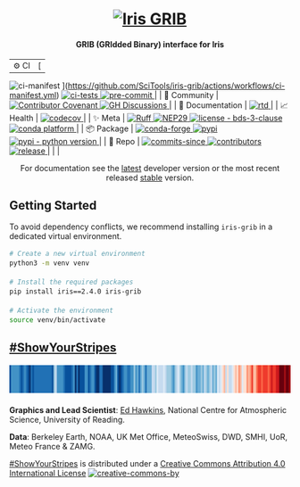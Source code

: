 <h1 align="center">
  <a href="https://iris-grib.readthedocs.io/en/latest/">
   <img src="https://iris-grib.readthedocs.io/en/latest/_static/iris-logo-title.svg" alt="Iris GRIB" width="300"></a><br>
</h1>


<h4 align="center">
    GRIB (GRIdded Binary) interface for Iris
</h4>

|                  |                                                                                                                                                                                                                                                                                                                                                                                                                                                                                                                                                                      |
|------------------|----------------------------------------------------------------------------------------------------------------------------------------------------------------------------------------------------------------------------------------------------------------------------------------------------------------------------------------------------------------------------------------------------------------------------------------------------------------------------------------------------------------------------------------------------------------------|
| ⚙️ CI            | [
![ci-manifest](https://github.com/SciTools/iris-grib/actions/workflows/ci-manifest.yml/badge.svg)
](https://github.com/SciTools/iris-grib/actions/workflows/ci-manifest.yml) [
![ci-tests](https://github.com/SciTools/iris-grib/actions/workflows/ci-tests.yml/badge.svg)
](https://github.com/SciTools/iris-grib/actions/workflows/ci-tests.yml) [
![pre-commit](https://results.pre-commit.ci/badge/github/SciTools/iris-grib/main.svg)
](https://results.pre-commit.ci/latest/github/SciTools/iris-grib/main)                                                        |
| 💬 Community     | [
![Contributor Covenant](https://img.shields.io/badge/contributor%20covenant-2.1-4baaaa.svg)
](https://www.contributor-covenant.org/version/2/1/code_of_conduct/) [
![GH Discussions](https://img.shields.io/badge/github-discussions%20%F0%9F%92%AC-yellow?logo=github&logoColor=lightgrey)
](https://github.com/SciTools/iris-grib/discussions)                                                                                                                                                                                                                       |
| 📖 Documentation | [
![rtd](https://readthedocs.org/projects/iris-grib/badge/?version=latest)
](https://iris-grib.readthedocs.io/en/latest/?badge=latest)                                                                                                                                                                                                                                                                                                                                                                                                                                 |
| 📈 Health        | [
![codecov](https://codecov.io/gh/SciTools/iris-grib/graph/badge.svg?token=5VtBaElXFW)
](https://codecov.io/gh/SciTools/iris-grib)                                                                                                                                                                                                                                                                                                                                                                                                                                    |
| ✨ Meta           | [
![Ruff](https://img.shields.io/endpoint?url=https://raw.githubusercontent.com/astral-sh/ruff/main/assets/badge/v2.json)
](https://github.com/astral-sh/ruff) [
![NEP29](https://raster.shields.io/badge/follows-NEP29-orange.png)
](https://numpy.org/neps/nep-0029-deprecation_policy.html) [
![license - bds-3-clause](https://img.shields.io/github/license/SciTools/iris-grib)
](https://github.com/SciTools/iris-grib/blob/main/LICENSE) [
![conda platform](https://img.shields.io/conda/pn/conda-forge/iris-grib.svg)
](https://anaconda.org/conda-forge/iris-grib) |
| 📦 Package       | [
![conda-forge](https://img.shields.io/conda/vn/conda-forge/iris-grib?color=orange&label=conda-forge&logo=conda-forge&logoColor=white)
](https://anaconda.org/conda-forge/iris-grib) [
![pypi](https://img.shields.io/pypi/v/iris-grib?color=orange&label=pypi&logo=python&logoColor=white)
](https://pypi.org/project/iris-grib/) [
![pypi - python version](https://img.shields.io/pypi/pyversions/iris-grib.svg?color=orange&logo=python&label=python&logoColor=white)
](https://pypi.org/project/iris-grib/)                                                          |
| 🧰 Repo          | [
![commits-since](https://img.shields.io/github/commits-since/SciTools/iris-grib/latest.svg)
](https://github.com/SciTools/iris-grib/commits/main) [
![contributors](https://img.shields.io/github/contributors/SciTools/iris-grib)
](https://github.com/SciTools/iris-grib/graphs/contributors) [
![release](https://img.shields.io/github/v/release/scitools/iris-grib)
](https://github.com/SciTools/iris-grib/releases)                                                                                                                                               |
|                  |

<p align="center">
For documentation see the 
<a href="https://iris-grib.readthedocs.io/en/latest/">latest</a>  
developer version or the most recent released
<a href="https://iris-grib.readthedocs.io/en/stable/">stable</a> version.
</p>

## Getting Started

To avoid dependency conflicts, we recommend installing `iris-grib` in a dedicated virtual environment.

```bash
# Create a new virtual environment
python3 -m venv venv

# Install the required packages
pip install iris==2.4.0 iris-grib

# Activate the environment
source venv/bin/activate
```

## [#ShowYourStripes](https://showyourstripes.info/s/globe)

<h4 align="center">
  <a href="https://showyourstripes.info/s/globe">
    <img src="https://raw.githubusercontent.com/ed-hawkins/show-your-stripes/master/2021/GLOBE---1850-2021-MO.png"
         height="50" width="800"
         alt="#showyourstripes Global 1850-2021"></a>
</h4>

**Graphics and Lead Scientist**: [Ed Hawkins](https://www.met.reading.ac.uk/~ed/home/index.php), National Centre for Atmospheric Science, University of Reading.

**Data**: Berkeley Earth, NOAA, UK Met Office, MeteoSwiss, DWD, SMHI, UoR, Meteo France & ZAMG.

<p>
<a href="https://showyourstripes.info/s/globe">#ShowYourStripes</a> is distributed under a
<a href="https://creativecommons.org/licenses/by/4.0/">Creative Commons Attribution 4.0 International License</a>
<a href="https://creativecommons.org/licenses/by/4.0/">
  <img src="https://i.creativecommons.org/l/by/4.0/80x15.png" alt="creative-commons-by" style="border-width:0"></a>
</p>